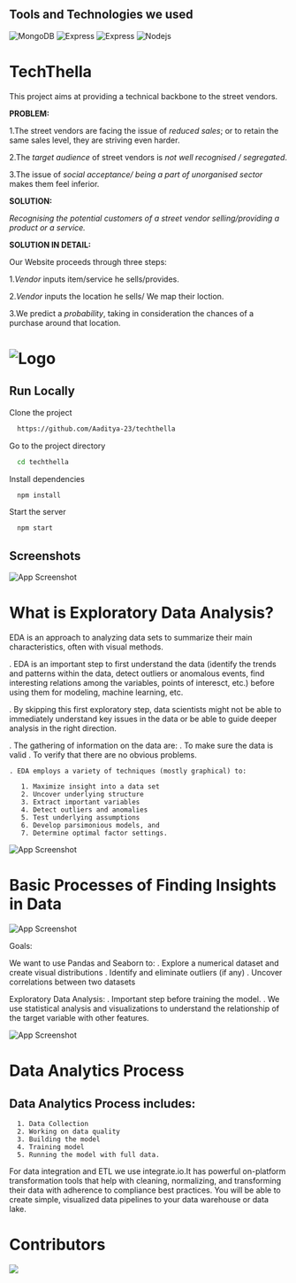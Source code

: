 <h2>Tools and Technologies we used</h2>
<p>
    <img alt="MongoDB" src="https://img.shields.io/badge/-MongoDB-13aa52?style=flat-square&logo=mongodb&logoColor=white"/>
  <img alt="Express" src="https://img.shields.io/badge/-Express-success?style=flat-square&logo=express&logoColor=white"/>
  <img alt="Express" src="https://img.shields.io/badge/-React-blue?style=flat-square&logo=react&logoColor=white"/>
  <img alt="Nodejs" src="https://img.shields.io/badge/-Nodejs-43853d?style=flat-square&logo=Node.js&logoColor=white"/>
</p>



# TechThella


This project aims at providing a technical backbone to the street vendors.

**PROBLEM:**

1.The street vendors are facing the issue of *reduced sales*; or to retain the same sales level, they are striving even harder.

2.The *target audience* of street vendors is *not well recognised / segregated*.

3.The issue of *social acceptance/ being a part of unorganised sector* makes them feel inferior.

**SOLUTION:**

*Recognising the potential customers of a street vendor selling/providing a product or a service.*


**SOLUTION IN DETAIL:**

Our Website proceeds through three steps:

1.*Vendor* inputs item/service he sells/provides.

2.*Vendor* inputs the location he sells/ We map their loction.

3.We predict a *probability*, taking in consideration the chances of a purchase around that location.


# ![Logo](https://github.com/Aaditya-23/techthella/blob/master/src/Assets/Images/logo.jpeg)


## Run Locally

Clone the project

```bash
  https://github.com/Aaditya-23/techthella
```

Go to the project directory

```bash
  cd techthella
```

Install dependencies

```bash
  npm install
```

Start the server

```bash
  npm start
```


## Screenshots
![App Screenshot](https://github.com/Aaditya-23/techthella/blob/master/src/Assets/Images/WhatsApp%20Image%202022-05-29%20at%2010.30.30%20AM.jpeg)


# What is Exploratory Data Analysis?

EDA is an approach to analyzing data sets to summarize their main characteristics, often with visual methods.


   . EDA is an important step to first understand the data (identify the trends and patterns within the data, detect outliers or anomalous events, find interesting          relations among the variables, points of interesct, etc.) before using them for modeling, machine learning, etc.
   
   . By skipping this first exploratory step, data scientists might not be able to immediately understand key issues in the data or be able to guide deeper analysis in      the right direction.
    
   . The gathering of information on the data are:
         . To make sure the data is valid
         . To verify that there are no obvious problems.

    
    . EDA employs a variety of techniques (mostly graphical) to:

       1. Maximize insight into a data set
       2. Uncover underlying structure
       3. Extract important variables
       4. Detect outliers and anomalies
       5. Test underlying assumptions
       6. Develop parsimonious models, and
       7. Determine optimal factor settings.
       
![App Screenshot](https://github.com/Aaditya-23/techthella/blob/master/src/Assets/Images/data.jpg)

# Basic Processes of Finding Insights in Data

![App Screenshot](https://github.com/Aaditya-23/techthella/blob/master/src/Assets/Images/tech.png)

Goals:

   We want to use Pandas and Seaborn to:
     . Explore a numerical dataset and create visual distributions
     . Identify and eliminate outliers (if any)
     . Uncover correlations between two datasets


Exploratory Data Analysis:
    . Important step before training the model.
    . We use statistical analysis and visualizations to understand the relationship of the target variable with other features.


![App Screenshot](https://github.com/Aaditya-23/techthella/blob/master/src/Assets/Images/tech2.png)

# Data Analytics Process

## Data Analytics Process includes:
	  1. Data Collection
      2. Working on data quality
      3. Building the model
      4. Training model
      5. Running the model with full data.

For data integration and ETL we use integrate.io.It has powerful on-platform transformation tools that help with cleaning, normalizing, and transforming their data with adherence to compliance best practices. You will be able to create simple, visualized data pipelines to your data warehouse or data lake.

# Contributors

<a href="https://github.com/Aaditya-23/techthella/graphs/contributors">
  <img src="https://contrib.rocks/image?repo=Aaditya-23/techthella" />
</a>

